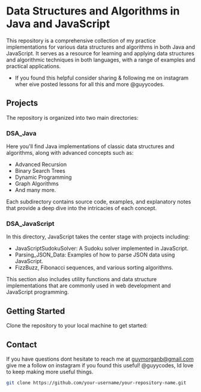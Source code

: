# Data Structures and Algorithms in Java and JavaScript

This repository is a comprehensive collection of my practice implementations for various data structures and algorithms in both Java and JavaScript. It serves as a resource for learning and applying data structures and algorithmic techniques in both languages, with a range of examples and practical applications.
- If you found this helpful consider sharing & following me on instagram wher eive posted lessons for all this and more @guyycodes.

## Projects

The repository is organized into two main directories:

### DSA_Java
Here you'll find Java implementations of classic data structures and algorithms, along with advanced concepts such as:
- Advanced Recursion
- Binary Search Trees
- Dynamic Programming
- Graph Algorithms
- And many more.

Each subdirectory contains source code, examples, and explanatory notes that provide a deep dive into the intricacies of each concept.

### DSA_JavaScript
In this directory, JavaScript takes the center stage with projects including:
- JavaScriptSudokuSolver: A Sudoku solver implemented in JavaScript.
- Parsing_JSON_Data: Examples of how to parse JSON data using JavaScript.
- FizzBuzz, Fibonacci sequences, and various sorting algorithms.

This section also includes utility functions and data structure implementations that are commonly used in web development and JavaScript programming.

## Getting Started

Clone the repository to your local machine to get started:

## Contact

If you have questions dont hesitate to reach me at guymorganb@gmail.com
give me a follow on instagram if you found this useful! @guyycodes, Id love to keep making more useful things.

```bash
git clone https://github.com/your-username/your-repository-name.git
